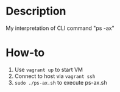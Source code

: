 # Description
My interpretation of CLI command "ps -ax"
# How-to
1. Use `vagrant up` to start VM
2. Connect to host via `vagrant ssh`
3. `sudo ./ps-ax.sh` to execute ps-ax.sh
